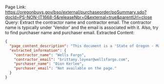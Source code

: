 Page Link: https://oregonbuys.gov/bso/external/purchaseorder/poSummary.sdo?docId=PS-NON-IT1668-5&releaseNbr=0&external=true&parentUrl=close
Query: Extract the contractor name and contractor email. The contractor name is typically under 'Vendor' and the email is associated with it. Also, try to find purchaser name and purchaser email.
Extracted Content:
```json
{
  "page_content_description": "This document is a 'State of Oregon - Master Blanket Purchase Order' (PS-NON-IT1668-5). It contains header information for the purchase order, primary vendor details and terms, a master blanket vendor distributor list, master blanket controls, and item information for 'Banking Services'.",
  "extracted_information": {
    "contractor_name": "Wells Fargo",
    "contractor_email": "brittany.loyear@wellsfargo.com",
    "purchaser_name": "Dion Kerlee",
    "purchaser_email": "Not available on the page."
  }
}
```